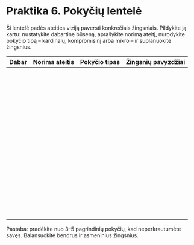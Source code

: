 <div style="page-break-before: always;"></div>

# Praktika 6. Pokyčių lentelė

Ši lentelė padės ateities viziją paversti konkrečiais žingsniais. Pildykite ją kartu: nustatykite dabartinę būseną, aprašykite norimą ateitį, nurodykite pokyčio tipą – kardinalų, kompromisinį arba mikro – ir suplanuokite žingsnius.

<style>
    table {
        width: 100%;
    }
</style>
| Dabar | Norima ateitis | Pokyčio tipas | Žingsnių pavyzdžiai |
|:--:|:--:|:--:|:--:|
|<br/><br/><br/>|||
|<br/><br/><br/>|||
|<br/><br/><br/>|||
|<br/><br/><br/>|||
|<br/><br/><br/>|||
|<br/><br/><br/>|||
||||

Pastaba: pradėkite nuo 3–5 pagrindinių pokyčių, kad neperkrautumėte savęs. Balansuokite bendrus ir asmeninius žingsnius.
